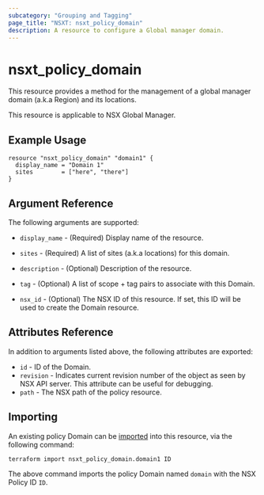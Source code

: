 ```yaml
---
subcategory: "Grouping and Tagging"
page_title: "NSXT: nsxt_policy_domain"
description: A resource to configure a Global manager domain.
---
```


# nsxt_policy_domain

This resource provides a method for the management of a global manager domain (a.k.a Region) and its locations.

This resource is applicable to NSX Global Manager.

## Example Usage

```hcl
resource "nsxt_policy_domain" "domain1" {
  display_name = "Domain 1"
  sites        = ["here", "there"]
}
```

## Argument Reference

The following arguments are supported:

* `display_name` - (Required) Display name of the resource.
* `sites` - (Required) A list of sites (a.k.a locations) for this domain.

* `description` - (Optional) Description of the resource.

* `tag` - (Optional) A list of scope + tag pairs to associate with this Domain.
* `nsx_id` - (Optional) The NSX ID of this resource. If set, this ID will be used to create the Domain resource.

## Attributes Reference

In addition to arguments listed above, the following attributes are exported:

* `id` - ID of the Domain.
* `revision` - Indicates current revision number of the object as seen by NSX API server. This attribute can be useful for debugging.
* `path` - The NSX path of the policy resource.

## Importing

An existing policy Domain can be [imported][docs-import] into this resource, via the following command:

[docs-import]: https://developer.hashicorp.com/terraform/cli/import

```shell
terraform import nsxt_policy_domain.domain1 ID
```

The above command imports the policy Domain named `domain` with the NSX Policy ID `ID`.
